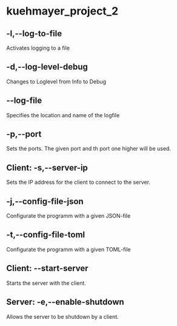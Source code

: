 # kuehmayer_project_2


## -l,--log-to-file 
Activates logging to a file

## -d,--log-level-debug 
Changes to Loglevel from Info to Debug

## --log-file <Filepath> 
Specifies the location and name of the logfile

## -p,--port <positive integer>
Sets the ports. The given port and th port one higher will be used.

## Client: -s,--server-ip <Hostname or IP address> 
Sets the IP address for the client to connect to the server.

## -j,--config-file-json <Filepath>
Configurate the programm with a given JSON-file

## -t,--config-file-toml <Filepath> 
Configurate the programm with a given TOML-file

## Client: --start-server 
Starts the server with the client.

## Server: -e,--enable-shutdown 
Allows the server to be shutdown by a client.